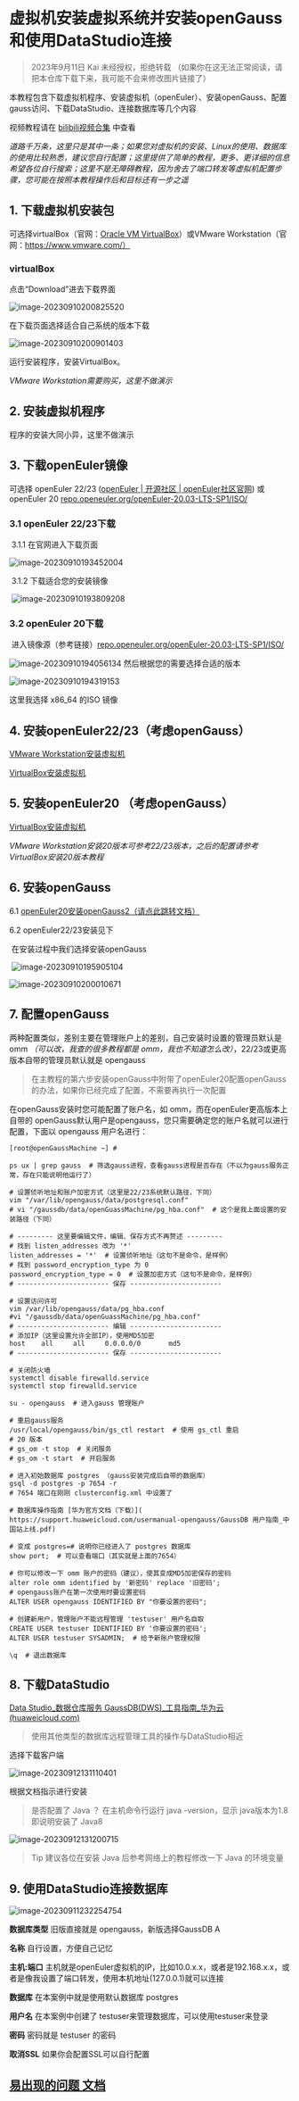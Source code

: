 

# 虚拟机安装虚拟系统并安装openGauss和使用DataStudio连接

> 2023年9月11日 Kai 未经授权，拒绝转载 （如果你在这无法正常阅读，请把本仓库下载下来，我可能不会来修改图片链接了）

本教程包含下载虚拟机程序、安装虚拟机（openEuler）、安装openGauss、配置gauss访问、下载DataStudio、连接数据库等几个内容

视频教程请在 [bilibili视频合集](https://space.bilibili.com/454077422/channel/seriesdetail?sid=3610773&ctype=0) 中查看

*道路千万条，这里只是其中一条；如果您对虚拟机的安装、Linux的使用、数据库的使用比较熟悉，建议您自行配置；这里提供了简单的教程，更多、更详细的信息希望各位自行搜索；这里不是无障碍教程，因为舍去了端口转发等虚拟机配置步骤，您可能在按照本教程操作后和目标还有一步之遥*

## 1. 下载虚拟机安装包

可选择virtualBox（官网：[Oracle VM VirtualBox](https://www.virtualbox.org/)）或VMware Workstation（官网：https://www.vmware.com/）

### virtualBox

点击“Download”进去下载界面

![image-20230910200825520](./assets/image-20230910200825520.png)

在下载页面选择适合自己系统的版本下载

![image-20230910200901403](./assets/image-20230910200901403.png)

运行安装程序，安装VirtualBox。

*VMware Workstation需要购买，这里不做演示*

## 2. 安装虚拟机程序

程序的安装大同小异，这里不做演示

## 3. 下载openEuler镜像

可选择 openEuler 22/23 ([openEuler | 开源社区 | openEuler社区官网](https://www.openeuler.org/zh/)) 或 openEuler 20 [repo.openeuler.org/openEuler-20.03-LTS-SP1/ISO/](https://repo.openeuler.org/openEuler-20.03-LTS-SP1/ISO/)

### 3.1 openEuler 22/23下载

​	3.1.1 在官网进入下载页面

![image-20230910193452004](./assets/image-20230910193452004.png)

​	3.1.2 下载适合您的安装镜像

​	![image-20230910193809208](./assets/image-20230910193809208.png)

### 3.2 openEuler 20下载 

​	进入镜像源（参考链接）[repo.openeuler.org/openEuler-20.03-LTS-SP1/ISO/](https://repo.openeuler.org/openEuler-20.03-LTS-SP1/ISO/)

![image-20230910194056134](./assets/image-20230910194056134.png)	然后根据您的需要选择合适的版本

![image-20230910194319153](./assets/image-20230910194319153.png)

这里我选择 x86_64 的ISO 镜像

## 4. 安装openEuler22/23（考虑openGauss）

[VMware Workstation安装虚拟机](./使用VMware虚拟机安装openEuler2223.md)

[VirtualBox安装虚拟机](./使用VirtualBox虚拟机安装openEuler2223.md)

## 5. 安装openEuler20 （考虑openGauss）

[VirtualBox安装虚拟机](./使用VirtualBox虚拟机安装openEuler20.md)

*VMware Workstation安装20版本可参考22/23版本，之后的配置请参考VirtualBox安装20版本教程*

## 6. 安装openGauss

6.1 [openEuler20安装openGauss2（请点此跳转文档）](./openEuler20安装openGauss2.md)

6.2 openEuler22/23安装见下

​	在安装过程中我们选择安装openGauss

​	![image-20230910195905104](./assets/image-20230910195905104.png)

![image-20230910200010671](./assets/image-20230910200010671.png)



## 7. 配置openGauss

两种配置类似，差别主要在管理账户上的差别，自己安装时设置的管理员默认是 omm *（可以改，我查的很多教程都是 omm，我也不知道怎么改）*，22/23或更高版本自带的管理员默认就是 opengauss

> 在主教程的第六步安装openGauss中附带了openEuler20配置openGauss的办法，如果你已经完成了配置，不需要再执行一次配置

在openGauss安装时您可能配置了账户名，如 omm，而在openEuler更高版本上自带的 openGauss默认用户是opengauss，您只需要确定您的账户名就可以进行配置，下面以 opengauss 用户名进行：

```
[root@openGaussMachine ~] #

ps ux | grep gauss  # 筛选gauss进程，查看gauss进程是否存在（不以为gauss服务正常，存在只能说明他运行了）

# 设置侦听地址和账户加密方式（这里是22/23系统默认路径，下同）
vim "/var/lib/opengauss/data/postgresql.conf"
# vi "/gaussdb/data/openGuassMachine/pg_hba.conf"  # 这个是我上面设置的安装路径（下同）

# --------- 这里要编辑文件，编辑、保存方式不再赘述 ---------
# 找到 listen_addresses 改为 '*'
listen_addresses = '*'  # 设置侦听地址（这句不是命令，是样例）
# 找到 password_encryption_type 为 0
password_encryption_type = 0  # 设置加密方式（这句不是命令，是样例）
# ----------------------- 保存 -----------------------

# 设置访问许可
vim /var/lib/opengauss/data/pg_hba.conf
#vi "/gaussdb/data/openGuassMachine/pg_hba.conf"
# ----------------------- 编辑 -----------------------
# 添加IP（这里设置允许全部IP），使用MD5加密
host	all		all		0.0.0.0/0		md5
# ----------------------- 保存 -----------------------

# 关闭防火墙
systemctl disable firewalld.service
systemctl stop firewalld.service

su - opengauss  # 进入gauss 管理账户

# 重启gauss服务 
/usr/local/opengauss/bin/gs_ctl restart  # 使用 gs_ctl 重启
# 20 版本
# gs_om -t stop  # 关闭服务
# gs_om -t start  # 开启服务

# 进入初始数据库 postgres （gauss安装完成后自带的数据库）
gsql -d postgres -p 7654 -r
# 7654 端口在刚刚 clusterconfig.xml 中设置了

# 数据库操作指南 [华为官方文档（下载）]( https://support.huaweicloud.com/usermanual-opengauss/GaussDB 用户指南_中国站上线.pdf)

# 变成 postgres=# 说明你已经进入了 postgres 数据库
show port;  # 可以查看端口（其实就是上面的7654）

# 你可以修改一下 omm 账户的密码（建议），使其变成MD5加密保存的密码
alter role omm identified by '新密码' replace '旧密码';
# opengauss账户在第一次使用时要设置密码
ALTER USER opengauss IDENTIFIED BY "你要设置的密码";

# 创建新用户，管理账户不能远程管理 'testuser' 用户名自取
CREATE USER testuser IDENTIFIED BY '你要设置的密码';
ALTER USER testuser SYSADMIN;  # 给予新账户管理权限

\q  # 退出数据库
```



## 8. 下载DataStudio

[Data Studio_数据仓库服务 GaussDB(DWS)_工具指南_华为云 (huaweicloud.com)](https://support.huaweicloud.com/tg-dws/dws_ds_index.html)

> 使用其他类型的数据库远程管理工具的操作与DataStudio相近

选择下载客户端

![image-20230912131110401](./assets/image-20230912131110401.png)

根据文档指示进行安装

> 是否配置了 Java ？ 在主机命令行运行 java -version，显示 java版本为1.8即说明安装了 Java8

![image-20230912131200715](./assets/image-20230912131200715.png)

> Tip 建议各位在安装 Java 后参考网络上的教程修改一下 Java 的环境变量

## 9. 使用DataStudio连接数据库

![image-20230911232254754](./assets/image-20230911232254754.png)

**数据库类型** 旧版直接就是 opengauss，新版选择GaussDB A

**名称** 自行设置，方便自己记忆

**主机:端口** 主机就是openEuler虚拟机的IP，比如10.0.x.x，或者是192.168.x.x，或者是像我设置了端口转发，使用本机地址(127.0.0.1)就可以连接

**数据库** 在本案例中就是使用默认数据库 postgres

**用户名** 在本案例中创建了 testuser来管理数据库，可以使用testuser来登录

**密码** 密码就是 testuser 的密码

**取消SSL** 如果你会配置SSL可以自行配置



## [易出现的问题 文档](./Q&A.md)
